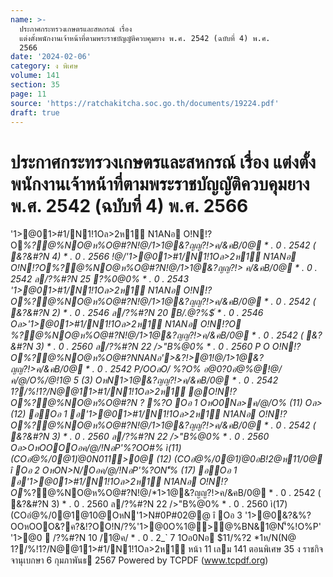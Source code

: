 ```yaml
---
name: >-
  ประกาศกระทรวงเกษตรและสหกรณ์ เรื่อง
  แต่งตั้งพนักงานเจ้าหน้าที่ตามพระราชบัญญัติควบคุมยาง พ.ศ. 2542 (ฉบับที่ 4) พ.ศ.
  2566
date: '2024-02-06'
category: ง พิเศษ
volume: 141
section: 35
page: 11
source: 'https://ratchakitcha.soc.go.th/documents/19224.pdf'
draft: true
---
```


# ประกาศกระทรวงเกษตรและสหกรณ์ เรื่อง แต่งตั้งพนักงานเจ้าหน้าที่ตามพระราชบัญญัติควบคุมยาง พ.ศ. 2542 (ฉบับที่ 4) พ.ศ. 2566

'1>@01>#1/N1!1Oล>2ห1์ N1ANอ O!N!?O*%?@%NO@ห%O@#?N!@/*1>1@&?ญญ?!>ค/&คB/0@ * . 0 . 2542 ( &?&#?N 4) * . 0 . 2566 !@/'1>@01>#1/N1!1Oล>2ห1์ N1ANอ O!N!?O*%?@%NO@ห%O@#?N!@/*1>1@&?ญญ?!> ค/&คB/0@ * . 0 . 2542 ล/?%#?N 25 ?%0@0% * . 0 . 2543 '1>@01>#1/N1!1Oล>2ห1์ N1ANอ O!N!?O*%?@%NO@ห%O@#?N!@/*1>1@&?ญญ?!>ค/&คB/0@ * . 0 . 2542 ( &?&#?N 2) * . 0 . 2546 ล/?%#?N 20 B/.@*?%$์ * . 0 . 2546 Oล>'1>@01>#1/N1!1Oล>2ห1์ N1ANอ O!N!?O *%?@%NO@ห%O@#?N!@/*1>1@&?ญญ?!>ค/&คB/0@ * . 0 . 2542 ( &?&#?N 3) * . 0 . 2560 ล/?%#?N 22 />"B%@0% * . 0 . 2560 P O O!N!?O*%?@%NO@ห%O@#?NN*ANอ'>&?!>@1!@/*1>1@&?ญญ?!>ค/&คB/0@ * . 0 . 2542 P/OOลO/ %?O% อ@0?0อํ@%@!@/ค/@/O%/@!1@ 5 (3) OหN*1>1@&?ญญ?!>ค/&คB/0@ * . 0 . 2542 1?/%!1?/N@@11>#1/N1!1Oล>2ห1์ @O!N!?O*%?@%NO@ห%O@#?N ? %?O Oอ 1 OหO0Nล>ค/@/O% (11) Oล> (12) อOอ 1 อ'1>@01>#1/N1!1Oล>2ห1์ N1ANอ O!N!?O*%?@%NO@ห%O@#?N!@/*1>1@&?ญญ?!>ค/&คB/0@ * . 0 . 2542 ( &?&#?N 3) * . 0 . 2560 ล/?%#?N 22 />"B%@0% * . 0 . 2560 Oล>OหOOOOอค/@/!NอP'%?OO#% ì(11) (COอํ@%/0@1)่@0N011>0@ (12) (COอํ@%/0@1)่@0อB!2@ห11/0@ î Oอ 2 OหON*>N/Oอค/@/!NอP'%?ON'็% (17) อOอ 1 อ'1>@01>#1/N1!1Oล>2ห1์ N1ANอ O!N!?O*%?@%NO@ห%O@#?N!@/*1>1@&?ญญ?!>ค/&คB/0@ * . 0 . 2542 ( &?&#?N 3) * . 0 . 2560 ล/?%#?N 22 />"B%@0% * . 0 . 2560 ì(17) (COอํ@%/0@1@10@OหN'1>N#0P#02@@ î Oอ 3 '1>@0&?&%?OOหOOO&?ค?&!?OO!N/?%'1>@0O%1@>@%BN&1@N'็%!O%P' '1>@0  /?%#?N 10 /1@ค/ * . 0 . 2_` 7 1Oอ0Nอ $11/%?2 *1ห/N(N@ 1?/%!1?/N@@11>#1/N1!1Oล>2ห1์ หน้า 11 เลม 141 ตอนพิเศษ 35 ง ราชกิจจานุเบกษา 6 กุมภาพันธ 2567 Powered by TCPDF (www.tcpdf.org)
